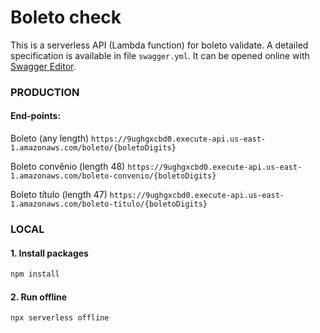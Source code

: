 # Boleto check

This is a serverless API (Lambda function) for boleto validate.
A detailed specification is available in file `swagger.yml`. It can be opened online with [Swagger Editor](https://editor.swagger.io/).

### PRODUCTION

#### End-points:

Boleto (any length)
`https://9ughgxcbd0.execute-api.us-east-1.amazonaws.com/boleto/{boletoDigits}`

Boleto convênio (length 48)
`https://9ughgxcbd0.execute-api.us-east-1.amazonaws.com/boleto-convenio/{boletoDigits}`

Boleto título (length 47)
`https://9ughgxcbd0.execute-api.us-east-1.amazonaws.com/boleto-titulo/{boletoDigits}`

### LOCAL

#### 1. Install packages

```sh
npm install
```

#### 2. Run offline

```sh
npx serverless offline
```
